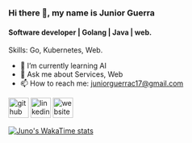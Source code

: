 ### Hi there 👋, my name is Junior Guerra
#### Software developer | Golang | Java | web.

Skills: Go, Kubernetes, Web.

- 🌱 I’m currently learning AI 
- 💬 Ask me about Services, Web
- 📫 How to reach me: juniorguerrac17@gmail.com 


[<img src='https://cdn.jsdelivr.net/npm/simple-icons@3.0.1/icons/github.svg' alt='github' height='40'>](https://github.com/JuniorGuerra)
[<img src='https://cdn.jsdelivr.net/npm/simple-icons@3.0.1/icons/linkedin.svg' alt='linkedin' height='40'>](https://www.linkedin.com/in/juniorguerra17/) 
[<img src='https://cdn.jsdelivr.net/npm/simple-icons@3.0.1/icons/icloud.svg' alt='website' height='40'>](https://junocode.pro)  

<!-- [![Top Langs](https://github-readme-stats.vercel.app/api/top-langs/?username=JuniorGuerra&layout=donut&hide=css,html,scss)](https://github.com/anuraghazra/github-readme-stats) -->
[![Juno's WakaTime stats](https://github-readme-stats.vercel.app/api/wakatime?username=JunoCode&layout=compat)](https://github.com/anuraghazra/github-readme-stats)

